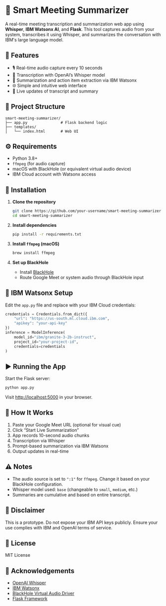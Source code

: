 # 🧠 Smart Meeting Summarizer

A real-time meeting transcription and summarization web app using **Whisper**, **IBM Watsonx AI**, and **Flask**. This tool captures audio from your system, transcribes it using Whisper, and summarizes the conversation with IBM's large language model.

## 🚀 Features

- 🎙 Real-time audio capture every 10 seconds  
- 📝 Transcription with OpenAI’s Whisper model  
- 📄 Summarization and action item extraction via IBM Watsonx  
- 🌐 Simple and intuitive web interface  
- 🔁 Live updates of transcript and summary  

## 📁 Project Structure

```
smart-meeting-summarizer/
├── app.py               # Flask backend logic
├── templates/
│   └── index.html       # Web UI
```

## ⚙️ Requirements

- Python 3.8+  
- `ffmpeg` (for audio capture)  
- macOS with BlackHole (or equivalent virtual audio device)  
- IBM Cloud account with Watsonx access  

## 🧰 Installation

1. **Clone the repository**
   ```bash
   git clone https://github.com/your-username/smart-meeting-summarizer.git
   cd smart-meeting-summarizer
   ```

2. **Install dependencies**
   ```bash
   pip install -r requirements.txt
   ```

3. **Install `ffmpeg` (macOS)**
   ```bash
   brew install ffmpeg
   ```

4. **Set up BlackHole**
   - Install [BlackHole](https://existential.audio/blackhole/)
   - Route Google Meet or system audio through BlackHole input

## 🔐 IBM Watsonx Setup

Edit the `app.py` file and replace with your IBM Cloud credentials:

```python
credentials = Credentials.from_dict({
    "url": "https://us-south.ml.cloud.ibm.com",
    "apikey": "your-api-key"
})
inference = ModelInference(
    model_id="ibm/granite-3-2b-instruct",
    project_id="your-project-id",
    credentials=credentials
)
```

## ▶️ Running the App

Start the Flask server:

```bash
python app.py
```

Visit [http://localhost:5000](http://localhost:5000) in your browser.

## 🧪 How It Works

1. Paste your Google Meet URL (optional for visual cue)  
2. Click “Start Live Summarization”  
3. App records 10-second audio chunks  
4. Transcription via Whisper  
5. Prompt-based summarization via IBM Watsonx  
6. Output updates in real-time  

## ⚠️ Notes

- The audio source is set to `":1"` for `ffmpeg`. Change it based on your BlackHole configuration.  
- Whisper model used: `base` (changeable to `small`, `medium`, etc.)  
- Summaries are cumulative and based on entire transcript.  

## 📌 Disclaimer

This is a prototype. Do not expose your IBM API keys publicly. Ensure your use complies with IBM and OpenAI terms of service.

## 📄 License

MIT License

## 🙌 Acknowledgements

- [OpenAI Whisper](https://github.com/openai/whisper)  
- [IBM Watsonx](https://www.ibm.com/watsonx)  
- [BlackHole Virtual Audio Driver](https://existential.audio/blackhole/)  
- [Flask Framework](https://flask.palletsprojects.com/)
